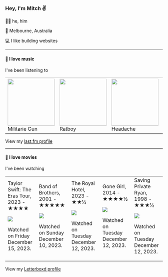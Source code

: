 <article><h3>Hey, I&#x27;m Mitch ✌️</h3><section><p>🙆‍♂️ he, him</p><p>📍 Melbourne, Australia</p><p>💻 I like building websites</p></section><hr/><section><h4>💽 I love music</h4><p>I&#x27;ve been listening to</p><table><tbody><td><img src="https://lastfm.freetls.fastly.net/i/u/174s/087f3a5c66aba7b46e132be12735e1c2.png" height="150px" alt="" role="presentation"/><br/>Militarie Gun</td><td><img src="" height="150px" alt="" role="presentation"/><br/>Ratboy</td><td><img src="https://lastfm.freetls.fastly.net/i/u/174s/93d230788520fac4ea1378057a8fdc9f.png" height="150px" alt="" role="presentation"/><br/>Headache</td><td><img src="https://lastfm.freetls.fastly.net/i/u/174s/8c1d55c3e2f657bdd7ccd15e87f2b88b.png" height="150px" alt="" role="presentation"/><br/>No Age</td><td><img src="https://lastfm.freetls.fastly.net/i/u/174s/d6180cb5448bd672348163276a7491e9.png" height="150px" alt="" role="presentation"/><br/>Kodak Black</td></tbody></table><span>View my <a href="https://www.last.fm/user/mylsb">last.fm profile</a></span></section><hr/><section><h4>📼 I love movies</h4><p>I&#x27;ve been watching</p><table><tbody><td>Taylor Swift: The Eras Tour, 2023 - ★★★★<br/><span> <p><img src="https://a.ltrbxd.com/resized/film-poster/1/0/4/6/2/2/7/1046227-taylor-swift-the-eras-tour-0-600-0-900-crop.jpg?v=e9a1d6d57d"/></p> <p>Watched on Friday December 15, 2023.</p> </span></td><td>Band of Brothers, 2001 - ★★★★★<br/><span> <p><img src="https://a.ltrbxd.com/resized/film-poster/2/5/9/0/1/1/259011-band-of-brothers-0-600-0-900-crop.jpg?v=267d271582"/></p> <p>Watched on Sunday December 10, 2023.</p> </span></td><td>The Royal Hotel, 2023 - ★★½<br/><span> <p><img src="https://a.ltrbxd.com/resized/film-poster/8/4/9/7/1/9/849719-the-royal-hotel-0-600-0-900-crop.jpg?v=fbf08b288c"/></p> <p>Watched on Tuesday December 12, 2023.</p> </span></td><td>Gone Girl, 2014 - ★★★★½<br/><span> <p><img src="https://a.ltrbxd.com/resized/film-poster/1/4/9/8/5/7/149857-gone-girl-0-600-0-900-crop.jpg?v=09a7c91f68"/></p> <p>Watched on Tuesday December 12, 2023.</p> </span></td><td>Saving Private Ryan, 1998 - ★★★½<br/><span> <p><img src="https://a.ltrbxd.com/resized/sm/upload/hz/fu/r7/y7/35CMz4t7PuUiQqt5h4u5nbrXZlF-0-600-0-900-crop.jpg?v=3a667509e0"/></p> <p>Watched on Tuesday December 12, 2023.</p> </span></td></tbody></table><span>View my <a href="https://letterboxd.com/myslab/">Letterboxd profile</a></span></section></article>